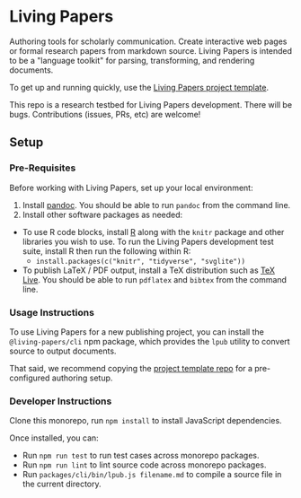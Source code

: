 # Living Papers

Authoring tools for scholarly communication.
Create interactive web pages or formal research papers from markdown source.
Living Papers is intended to be a "language toolkit" for parsing, transforming, and rendering documents.

To get up and running quickly, use the [Living Papers project template](https://github.com/uwdata/living-papers-template/).

This repo is a research testbed for Living Papers development. There will be bugs. Contributions (issues, PRs, etc) are welcome!

## Setup

### Pre-Requisites

Before working with Living Papers, set up your local environment:

1. Install [pandoc](https://pandoc.org/installing.html). You should be able to run `pandoc` from the command line.
2. Install other software packages as needed:
  - To use R code blocks, install [R](https://cloud.r-project.org/) along with the `knitr` package and other libraries you wish to use. To run the Living Papers development test suite, install R then run the following within R:
    - `install.packages(c("knitr", "tidyverse", "svglite"))`
  - To publish LaTeX / PDF output,  install a TeX distribution such as [TeX Live](https://www.tug.org/texlive/). You should be able to run `pdflatex` and `bibtex` from the command line.

### Usage Instructions

To use Living Papers for a new publishing project, you can install the `@living-papers/cli` npm package, which provides the `lpub` utility to convert source to output documents.

That said, we recommend copying the [project template repo](https://github.com/uwdata/living-papers-template/) for a pre-configured authoring setup.

### Developer Instructions

Clone this monorepo, run `npm install` to install JavaScript dependencies.

Once installed, you can:
- Run `npm run test` to run test cases across monorepo packages.
- Run `npm run lint` to lint source code across monorepo packages.
- Run `packages/cli/bin/lpub.js filename.md` to compile a source file in the current directory.
